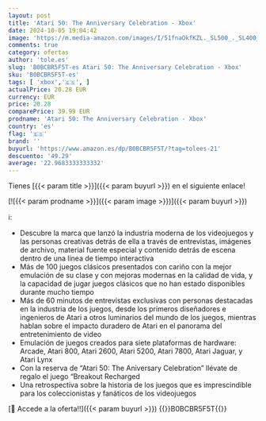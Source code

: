 ```yaml
---
layout: post
title: 'Atari 50: The Anniversary Celebration - Xbox'
date: 2024-10-05 19:04:42
image: 'https://m.media-amazon.com/images/I/51fnaOkfKZL._SL500_._SL400_.jpg'
comments: true
category: ofertas
author: 'tole.es'
slug: 'B0BCBR5F5T-es Atari 50: The Anniversary Celebration - Xbox'
sku: 'B0BCBR5F5T-es'
tags: [ 'xbox','🇪🇸', ]
actualPrice: 20.28 EUR
currency: EUR
price: 20.28
comparePrice: 39.99 EUR
prodname: 'Atari 50: The Anniversary Celebration - Xbox'
country: 'es'
flag: '🇪🇸'
brand: ''
buyurl: 'https://www.amazon.es/dp/B0BCBR5F5T/?tag=tolees-21'
descuento: '49.29'
average: '22.9683333333332'
---
```


Tienes [{{< param title >}}]({{< param buyurl >}}) en el siguiente enlace!

[![{{< param prodname >}}]({{< param image >}})]({{< param buyurl >}})

ℹ️:

- Descubre la marca que lanzó la industria moderna de los videojuegos y las personas creativas detrás de ella a través de entrevistas, imágenes de archivo, material fuente especial y contenido detrás de escena dentro de una línea de tiempo interactiva
- Más de 100 juegos clásicos presentados con cariño con la mejor emulación de su clase y con mejoras modernas en la calidad de vida, y la capacidad de jugar juegos clásicos que no han estado disponibles durante mucho tiempo
- Más de 60 minutos de entrevistas exclusivas con personas destacadas en la industria de los juegos, desde los primeros diseñadores e ingenieros de Atari a otros luminarios del mundo de los juegos, mientras hablan sobre el impacto duradero de Atari en el panorama del entretenimiento de video
- Emulación de juegos creados para siete plataformas de hardware: Arcade, Atari 800, Atari 2600, Atari 5200, Atari 7800, Atari Jaguar, y Atari Lynx
- Con la reserva de “Atari 50: The Aniversary Celebration” llévate de regalo el juego “Breakout Recharged
- Una retrospectiva sobre la historia de los juegos que es imprescindible para los coleccionistas y fanáticos de los videojuegos

[🛒 Accede a la oferta!!]({{< param buyurl >}})
{{<world>}}B0BCBR5F5T{{</world>}}
